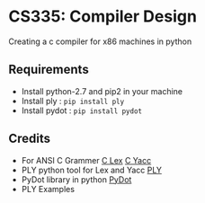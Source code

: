 # CS335: Compiler Design
Creating a c compiler for x86 machines in python

Requirements
------------
* Install python-2.7 and pip2 in your machine
* Install ply : ```pip install ply```
* Install pydot : ```pip install pydot```

Credits
-------

* For ANSI C Grammer [C Lex](https://www.lysator.liu.se/c/ANSI-C-grammar-l.html) [C Yacc](https://www.lysator.liu.se/c/ANSI-C-grammar-y.html)
* PLY python tool for Lex and Yacc [PLY](https://github.com/dabeaz/ply)
* PyDot library in python [PyDot](https://github.com/erocarrera/pydot)
* PLY Examples
